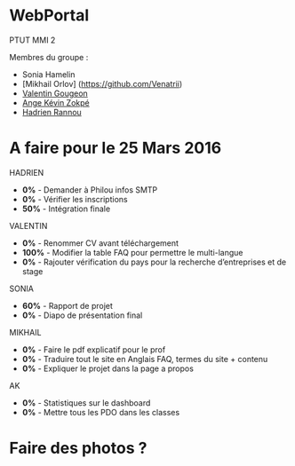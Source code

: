 # WebPortal
PTUT MMI 2

Membres du groupe :
- Sonia Hamelin
- [Mikhail Orlov] (https://github.com/Venatrii)
- [Valentin Gougeon](https://github.com/ValGou)
- [Ange Kévin Zokpé](https://github.com/Ange-Kevin)
- [Hadrien Rannou](https://github.com/HadrienX)

# A faire pour le 25 Mars 2016

HADRIEN
- <b>0%</b> - Demander à Philou infos SMTP
- <b>0%</b> - Vérifier les inscriptions
- <b>50%</b> - Intégration finale

VALENTIN
- <b>0%</b> - Renommer CV avant téléchargement
- <b>100%</b> - Modifier la table FAQ pour permettre le multi-langue
- <b>0%</b> - Rajouter vérification du pays pour la recherche d’entreprises et de stage

SONIA
- <b>60%</b> - Rapport de projet
- <b>0%</b> - Diapo de présentation final

MIKHAIL
- <b>0%</b> - Faire le pdf explicatif pour le prof
- <b>0%</b> - Traduire tout le site en Anglais FAQ, termes du site + contenu
- <b>0%</b> - Expliquer le projet dans la page a propos

AK
- <b>0%</b> - Statistiques sur le dashboard
- <b>0%</b> - Mettre tous les PDO dans les classes


# Faire des photos ? 



